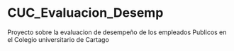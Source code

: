 # CUC_Evaluacion_Desemp
Proyecto sobre la evaluacion de desempeño de los empleados Publicos en el Colegio universitario de Cartago

